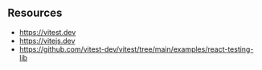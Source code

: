 ## Resources

- https://vitest.dev
- https://vitejs.dev
- https://github.com/vitest-dev/vitest/tree/main/examples/react-testing-lib
